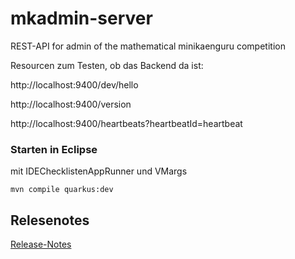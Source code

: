 # mkadmin-server

REST-API for admin of the mathematical minikaenguru competition

Resourcen zum Testen, ob das Backend da ist:

http://localhost:9400/dev/hello

http://localhost:9400/version

http://localhost:9400/heartbeats?heartbeatId=heartbeat


### Starten in Eclipse

mit IDEChecklistenAppRunner und VMargs

	mvn compile quarkus:dev


## Relesenotes

[Release-Notes](https://github.com/heike2718/mkadmin-server/RELEASE-NOTES.md)
